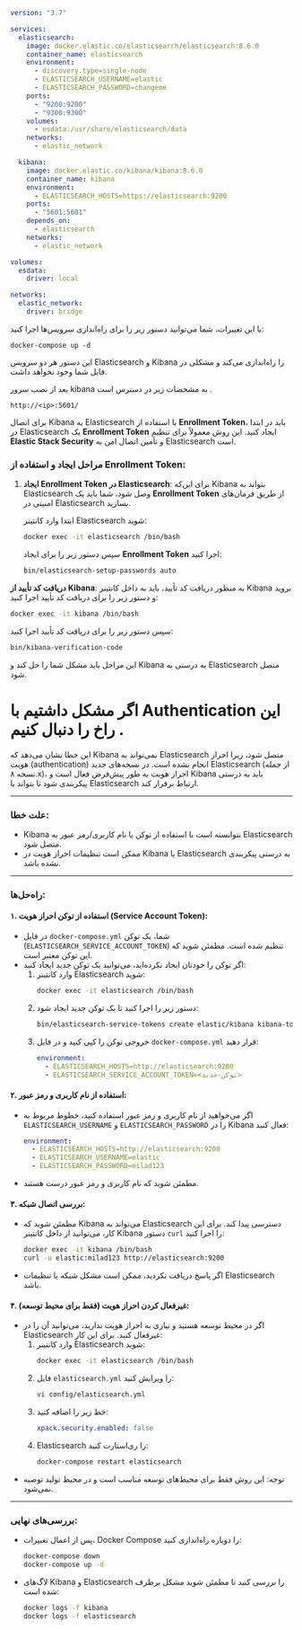 ```yml
version: "3.7"

services:
  elasticsearch:
    image: docker.elastic.co/elasticsearch/elasticsearch:8.6.0
    container_name: elasticsearch
    environment:
      - discovery.type=single-node
      - ELASTICSEARCH_USERNAME=elastic
      - ELASTICSEARCH_PASSWORD=changeme
    ports:
      - "9200:9200"
      - "9300:9300"
    volumes:
      - esdata:/usr/share/elasticsearch/data
    networks:
      - elastic_network

  kibana:
    image: docker.elastic.co/kibana/kibana:8.6.0
    container_name: kibana
    environment:
      - ELASTICSEARCH_HOSTS=https://elasticsearch:9200
    ports:
      - "5601:5601"
    depends_on:
      - elasticsearch
    networks:
      - elastic_network

volumes:
  esdata:
    driver: local

networks:
  elastic_network:
    driver: bridge
```
با این تغییرات، شما می‌توانید دستور زیر را برای راه‌اندازی سرویس‌ها اجرا کنید:

```
docker-compose up -d
```
این دستور هر دو سرویس Elasticsearch و Kibana را راه‌اندازی می‌کند و مشکلی در فایل شما وجود نخواهد داشت.


بعد از نصب سرور kibana به مشخضات زیر در دسترس است .
```
http://<ip>:5601/

```



برای اتصال Kibana به Elasticsearch با استفاده از **Enrollment Token**، باید در ابتدا در Elasticsearch یک **Enrollment Token** ایجاد کنید. این روش معمولاً برای تنظیم **Elastic Stack Security** و تأمین اتصال امن به Elasticsearch است.

### مراحل ایجاد و استفاده از **Enrollment Token**:

1. **ایجاد Enrollment Token در Elasticsearch**:
   برای این‌که Kibana بتواند به Elasticsearch وصل شود، شما باید یک **Enrollment Token** از طریق فرمان‌های امنیتی در Elasticsearch بسازید.

   ابتدا وارد کانتینر Elasticsearch شوید:
   ```bash
   docker exec -it elasticsearch /bin/bash
   ```

   سپس دستور زیر را برای ایجاد **Enrollment Token** اجرا کنید:
   ```bash
   bin/elasticsearch-setup-passwords auto
   ```





**دریافت کد تأیید از Kibana**:
   به منظور دریافت کد تأیید، باید به داخل کانتینر Kibana بروید و دستور زیر را برای دریافت کد تأیید اجرا کنید:
   
   ```bash
   docker exec -it kibana /bin/bash
   ```

سپس دستور زیر را برای دریافت کد تأیید اجرا کنید:

   ```bash
   bin/kibana-verification-code
   ```

این مراحل باید مشکل شما را حل کند و Kibana به درستی به Elasticsearch متصل شود.


# اگر مشکل داشتیم با Authentication این راخ را دنبال کنیم .

این خطا نشان می‌دهد که Kibana نمی‌تواند به Elasticsearch متصل شود، زیرا احراز هویت (authentication) انجام نشده است. در نسخه‌های جدید Elasticsearch (از جمله نسخه ۸.x)، احراز هویت به طور پیش‌فرض فعال است و Kibana باید به درستی پیکربندی شود تا بتواند با Elasticsearch ارتباط برقرار کند.

---

### **علت خطا:**
- Kibana نتوانسته است با استفاده از توکن یا نام کاربری/رمز عبور به Elasticsearch متصل شود.
- ممکن است تنظیمات احراز هویت در Kibana یا Elasticsearch به درستی پیکربندی نشده باشد.

---

### **راه‌حل‌ها:**

#### ۱. **استفاده از توکن احراز هویت (Service Account Token):**
   - در فایل `docker-compose.yml` شما، یک توکن (`ELASTICSEARCH_SERVICE_ACCOUNT_TOKEN`) تنظیم شده است. مطمئن شوید که این توکن معتبر است.
   - اگر توکن را خودتان ایجاد نکرده‌اید، می‌توانید یک توکن جدید ایجاد کنید:
     1. وارد کانتینر Elasticsearch شوید:
        ```bash
        docker exec -it elasticsearch /bin/bash
        ```
     2. دستور زیر را اجرا کنید تا یک توکن جدید ایجاد شود:
        ```bash
        bin/elasticsearch-service-tokens create elastic/kibana kibana-token
        ```
     3. خروجی توکن را کپی کنید و در فایل `docker-compose.yml` قرار دهید:
        ```yaml
        environment:
          - ELASTICSEARCH_HOSTS=http://elasticsearch:9200
          - ELASTICSEARCH_SERVICE_ACCOUNT_TOKEN=<توکن-جدید>
        ```

#### ۲. **استفاده از نام کاربری و رمز عبور:**
   - اگر می‌خواهید از نام کاربری و رمز عبور استفاده کنید، خطوط مربوط به `ELASTICSEARCH_USERNAME` و `ELASTICSEARCH_PASSWORD` را در Kibana فعال کنید:
     ```yaml
     environment:
       - ELASTICSEARCH_HOSTS=http://elasticsearch:9200
       - ELASTICSEARCH_USERNAME=elastic
       - ELASTICSEARCH_PASSWORD=milad123
     ```
   - مطمئن شوید که نام کاربری و رمز عبور درست هستند.

#### ۳. **بررسی اتصال شبکه:**
   - مطمئن شوید که Kibana می‌تواند به Elasticsearch دسترسی پیدا کند. برای این کار، می‌توانید از داخل کانتینر Kibana دستور `curl` را اجرا کنید:
     ```bash
     docker exec -it kibana /bin/bash
     curl -u elastic:milad123 http://elasticsearch:9200
     ```
   - اگر پاسخ دریافت نکردید، ممکن است مشکل شبکه یا تنظیمات Elasticsearch باشد.

#### ۴. **غیرفعال کردن احراز هویت (فقط برای محیط توسعه):**
   - اگر در محیط توسعه هستید و نیازی به احراز هویت ندارید، می‌توانید آن را در Elasticsearch غیرفعال کنید. برای این کار:
     1. وارد کانتینر Elasticsearch شوید:
        ```bash
        docker exec -it elasticsearch /bin/bash
        ```
     2. فایل `elasticsearch.yml` را ویرایش کنید:
        ```bash
        vi config/elasticsearch.yml
        ```
     3. خط زیر را اضافه کنید:
        ```yaml
        xpack.security.enabled: false
        ```
     4. Elasticsearch را ری‌استارت کنید:
        ```bash
        docker-compose restart elasticsearch
        ```
   - توجه: این روش فقط برای محیط‌های توسعه مناسب است و در محیط تولید توصیه نمی‌شود.

---

### **بررسی‌های نهایی:**
- پس از اعمال تغییرات، Docker Compose را دوباره راه‌اندازی کنید:
  ```bash
  docker-compose down
  docker-compose up -d
  ```
- لاگ‌های Kibana و Elasticsearch را بررسی کنید تا مطمئن شوید مشکل برطرف شده است:
  ```bash
  docker logs -f kibana
  docker logs -f elasticsearch
  ```
